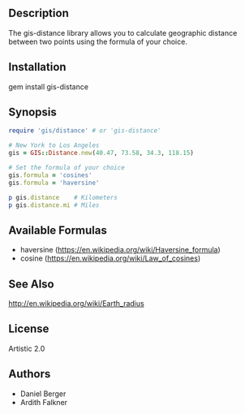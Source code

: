 ## Description
The gis-distance library allows you to calculate geographic distance between
two points using the formula of your choice.

## Installation
gem install gis-distance

## Synopsis
```ruby
require 'gis/distance' # or 'gis-distance'

# New York to Los Angeles
gis = GIS::Distance.new(40.47, 73.58, 34.3, 118.15)

# Set the formula of your choice
gis.formula = 'cosines'
gis.formula = 'haversine'

p gis.distance    # Kilometers
p gis.distance.mi # Miles 
```

## Available Formulas
* haversine (https://en.wikipedia.org/wiki/Haversine_formula)
* cosine (https://en.wikipedia.org/wiki/Law_of_cosines)

## See Also
http://en.wikipedia.org/wiki/Earth_radius

## License
Artistic 2.0

## Authors
* Daniel Berger
* Ardith Falkner
